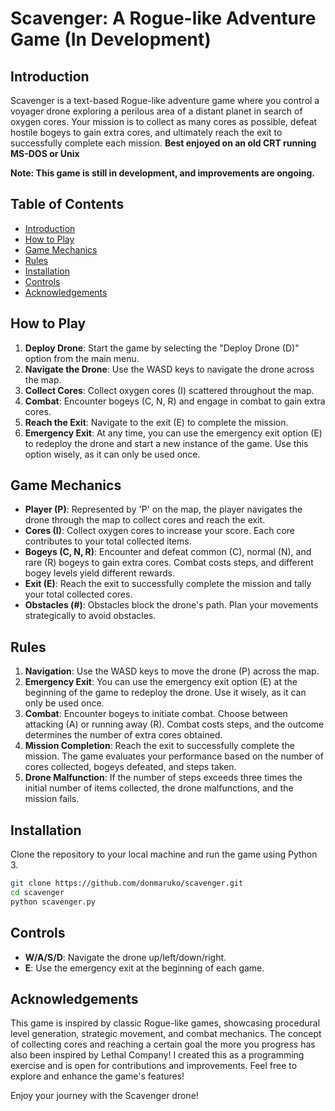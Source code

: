 # Scavenger: A Rogue-like Adventure Game (In Development)

## Introduction

Scavenger is a text-based Rogue-like adventure game where you control a voyager drone exploring a perilous area of a distant planet in search of oxygen cores. Your mission is to collect as many cores as possible, defeat hostile bogeys to gain extra cores, and ultimately reach the exit to successfully complete each mission. 
**Best enjoyed on an old CRT running MS-DOS or Unix**

**Note: This game is still in development, and improvements are ongoing.**

## Table of Contents
- [Introduction](#introduction)
- [How to Play](#how-to-play)
- [Game Mechanics](#game-mechanics)
- [Rules](#rules)
- [Installation](#installation)
- [Controls](#controls)
- [Acknowledgements](#acknowledgements)

## How to Play

1. **Deploy Drone**: Start the game by selecting the "Deploy Drone (D)" option from the main menu.
2. **Navigate the Drone**: Use the WASD keys to navigate the drone across the map.
3. **Collect Cores**: Collect oxygen cores (I) scattered throughout the map.
4. **Combat**: Encounter bogeys (C, N, R) and engage in combat to gain extra cores.
5. **Reach the Exit**: Navigate to the exit (E) to complete the mission.
6. **Emergency Exit**: At any time, you can use the emergency exit option (E) to redeploy the drone and start a new instance of the game. Use this option wisely, as it can only be used once.

## Game Mechanics

- **Player (P)**: Represented by 'P' on the map, the player navigates the drone through the map to collect cores and reach the exit.
- **Cores (I)**: Collect oxygen cores to increase your score. Each core contributes to your total collected items.
- **Bogeys (C, N, R)**: Encounter and defeat common (C), normal (N), and rare (R) bogeys to gain extra cores. Combat costs steps, and different bogey levels yield different rewards.
- **Exit (E)**: Reach the exit to successfully complete the mission and tally your total collected cores.
- **Obstacles (#)**: Obstacles block the drone's path. Plan your movements strategically to avoid obstacles.

## Rules

1. **Navigation**: Use the WASD keys to move the drone (P) across the map.
2. **Emergency Exit**: You can use the emergency exit option (E) at the beginning of the game to redeploy the drone. Use it wisely, as it can only be used once.
3. **Combat**: Encounter bogeys to initiate combat. Choose between attacking (A) or running away (R). Combat costs steps, and the outcome determines the number of extra cores obtained.
4. **Mission Completion**: Reach the exit to successfully complete the mission. The game evaluates your performance based on the number of cores collected, bogeys defeated, and steps taken.
5. **Drone Malfunction**: If the number of steps exceeds three times the initial number of items collected, the drone malfunctions, and the mission fails.

## Installation

Clone the repository to your local machine and run the game using Python 3.

```bash
git clone https://github.com/donmaruko/scavenger.git
cd scavenger
python scavenger.py
```

## Controls

- **W/A/S/D**: Navigate the drone up/left/down/right.
- **E**: Use the emergency exit at the beginning of each game.

## Acknowledgements

This game is inspired by classic Rogue-like games, showcasing procedural level generation, strategic movement, and combat mechanics. The concept of collecting cores and reaching a certain goal the more you progress has also been inspired by Lethal Company! I created this as a programming exercise and is open for contributions and improvements. Feel free to explore and enhance the game's features!

Enjoy your journey with the Scavenger drone!
